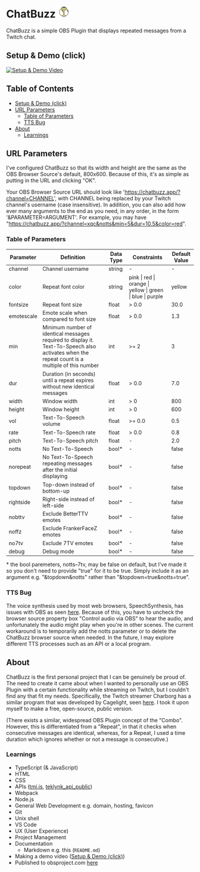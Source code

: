 # ChatBuzz ![](./assets/favicon/favicon-32x32.png)
ChatBuzz is a simple OBS Plugin that displays repeated messages from a Twitch chat.

## Setup & Demo (click)
[![Setup & Demo Video](https://img.youtube.com/vi/h4NHr8qFQfI/0.jpg)](https://youtu.be/h4NHr8qFQfI "ChatBuzz Setup & Demo")

## Table of Contents
* [Setup & Demo (click)](#setup--demo-click)
* [URL Parameters](#url-parameters)
  * [Table of Parameters](#table-of-parameters)
  * [TTS Bug](#tts-bug)
* [About](#about)
  * [Learnings](#learnings)

## URL Parameters
I've configured ChatBuzz so that its width and height are the same as the OBS Browser Source's default, 800x600. Because of this, it's as simple as putting in the URL and clicking "OK".

Your OBS Browser Source URL should look like 'https://chatbuzz.app/?channel=CHANNEL', with CHANNEL being replaced by your Twitch channel's username (case insensitive). In addition, you can also add how ever many arguments to the end as you need, in any order, in the form '&PARAMETER=ARGUMENT'. For example, you may have "https://chatbuzz.app/?channel=xqc&notts&min=5&dur=10.5&color=red".

### Table of Parameters
| Parameter  | Definition                                                                                                                                    | Data Type | Constraints                                                | Default Value |
|------------|-----------------------------------------------------------------------------------------------------------------------------------------------|-----------|------------------------------------------------------------|---------------|
| channel    | Channel username                                                                                                                              | string    | -                                                          | -             |
| color      | Repeat font color                                                                                                                             | string    | pink \| red \| orange \| yellow \| green \| blue \| purple | yellow        |
| fontsize   | Repeat font size                                                                                                                              | float     | > 0.0                                                      | 30.0          |
| emotescale | Emote scale when compared to font size                                                                                                        | float     | > 0.0                                                      | 1.3           |
| min        | Minimum number of identical messages required to display it. Text-To-Speech also activates when the repeat count is a multiple of this number | int       | >= 2                                                       | 3             |
| dur        | Duration (in seconds) until a repeat expires without new identical messages                                                                   | float     | > 0.0                                                      | 7.0           |
| width      | Window width                                                                                                                                  | int       | > 0                                                        | 800           |
| height     | Window height                                                                                                                                 | int       | > 0                                                        | 600           |
| vol        | Text-To-Speech volume                                                                                                                         | float     | >= 0.0                                                     | 0.5           |
| rate       | Text-To-Speech rate                                                                                                                           | float     | > 0.0                                                      | 0.8           |
| pitch      | Text-To-Speech pitch                                                                                                                          | float     | -                                                          | 2.0           |
| notts      | No Text-To-Speech                                                                                                                             | bool*     | -                                                          | false         |
| norepeat   | No Text-To-Speech repeating messages after the initial displaying                                                                             | bool*     | -                                                          | false         |
| topdown    | Top-down instead of bottom-up                                                                                                                 | bool*     | -                                                          | false         |
| rightside  | Right-side instead of left-side                                                                                                               | bool*     | -                                                          | false         |
| nobttv     | Exclude BetterTTV emotes                                                                                                                      | bool*     | -                                                          | false         |
| noffz      | Exclude FrankerFaceZ emotes                                                                                                                   | bool*     | -                                                          | false         |
| no7tv      | Exclude 7TV emotes                                                                                                                            | bool*     | -                                                          | false         |
| debug      | Debug mode                                                                                                                                    | bool*     | -                                                          | false         |

\* the bool paremeters, notts–7tv, may be false on default, but I've made it so you don't need to provide "true" for it to be true. Simply include it as an argument e.g. "&topdown&notts" rather than "&topdown=true&notts=true".

### TTS Bug
The voice synthesis used by most web browsers, SpeechSynthesis, has issues with OBS as seen [here](https://github.com/obsproject/obs-browser/issues/404). Because of this, you have to uncheck the browser source property box "Control audio via OBS" to hear the audio, and unfortunately the audio might play when you're in other scenes. The current workaround is to temporarily add the notts parameter or to delete the ChatBuzz browser source when needed. In the future, I may explore different TTS processes such as an API or a local program.

## About
ChatBuzz is the first personal project that I can be genuinely be proud of. The need to create it came about when I wanted to personally use an OBS Plugin with a certain functionality while streaming on Twitch, but I couldn't find any that fit my needs. Specifically, the Twitch streamer Charborg has a similar program that was developed by Cagelight, seen [here](https://www.youtube.com/watch?v=pFehqYehbUA). I took it upon myself to make a free, open-source, public version.

(There exists a similar, widespread OBS Plugin concept of the "Combo". However, this is differentiated from a "Repeat", in that it checks when consecutive messages are identical, whereas, for a Repeat, I used a time duration which ignores whether or not a message is consecutive.)

### Learnings
- TypeScript (& JavaScript)
- HTML
- CSS
- APIs ([tmi.js](https://github.com/tmijs/tmi.js), [teklynk_api_public](https://github.com/teklynk/twitch_api_public))
- Webpack
- Node.js
- General Web Development e.g. domain, hosting, favicon
- Git
- Unix shell
- VS Code
- UX (User Experience)
- Project Management
- Documentation
  - Markdown e.g. this (`README.md`)
- Making a demo video ([Setup & Demo (click)](#setup--demo-click))
- Published to obsproject.com [here](https://obsproject.com/forum/resources/chatbuzz.1757/)
